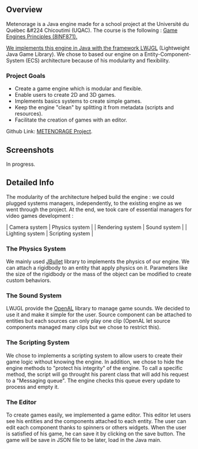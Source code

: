 <!---
Grégoire Boiron <gregoire.boiron@gmail.com>
Copyright (c) 2018 Grégoire Boiron  All Rights Reserved.
--->

Overview
--------------------
Metenorage is a Java engine made for a school project at the Université du Québec &#224 Chicoutimi (UQAC). The course is the following : <a href="http://cours.uqac.ca/8INF871">Game Engines Principles (8INF871).

We implements this engine in Java with the framework <a href="https://www.lwjgl.org/">LWJGL</a> (Lightweight Java Game Library). We chose to based our engine on a Entity-Component-System (ECS) architecture because of his modularity and flexibility.

### Project Goals
* Create a game engine which is modular and flexible.
* Enable users to create 2D and 3D games.
* Implements basics systems to create simple games.
* Keep the engine "clean" by splitting it from metadata (scripts and resources).
* Facilitate the creation of games with an editor.

<span class="table_title">Github Link</span>: <a href="https://github.com/Graygzou/Metenorage">METENORAGE Project</a>.

Screenshots
--------------------
In progress.

Detailed Info
--------------------
The modularity of the architecture helped build the engine : we could plugged systems managers, independently, to the existing engine as we went through the project. At the end, we took care of essential managers for video games development :

| Camera system | Physics system |
| Rendering system | Sound system |
| Lighting system | Scripting system |

### The Physics System
We mainly used <a href="http://jbullet.advel.cz/">JBullet</a> library to implements the physics of our engine. We can attach a rigidbody to an entity that apply physics on it. Parameters like the size of the rigidbody or the mass of the object can be modified to create custom behaviors.

### The Sound System
LWJGL provide the <a href="https://www.openal.org/">OpenAL</a> library to manage game sounds. We decided to use it and make it simple for the user. Source component can be attached to entities but each sources can only play one clip (OpenAL let source components managed many clips but we chose to restrict this).


### The Scripting System
We chose to implements a scripting system to allow users to create their game logic without knowing the engine. In addition, we chose to hide the engine methods to "protect his integrity" of the engine. To call a specific method, the script will go throught his parent class that will add his request to a "Messaging queue". The engine checks this queue every update to process and empty it.

### The Editor
To create games easily, we implemented a game editor. This editor let users see his entities and the components attached to each entity. The user can edit each component thanks to spinners or others widgets. When the user is satisfied of his game, he can save it by clicking on the save button. The game will be save in JSON file to be later, load in the Java main.

